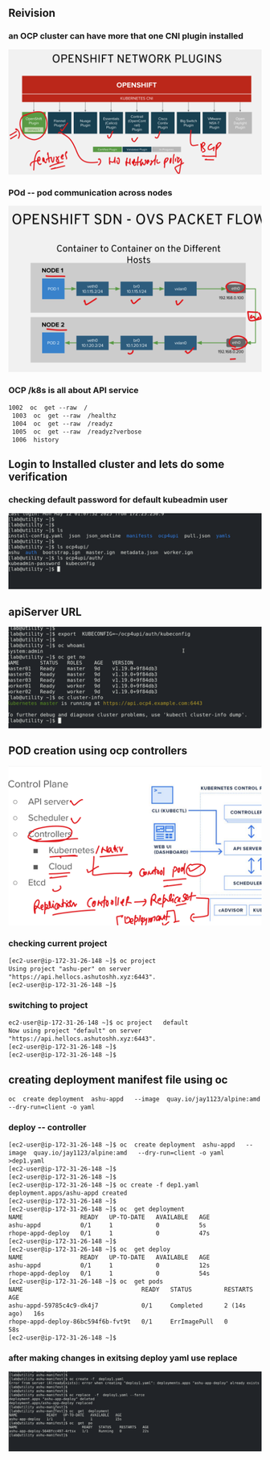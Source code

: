 ## Reivision 

### an OCP cluster can have more that one CNI plugin installed

<img src="rev1.png">

### POd -- pod communication across nodes

<img src="rev2.png">

### OCP /k8s is all about API service 

```
1002  oc  get --raw  / 
 1003  oc  get --raw  /healthz
 1004  oc  get --raw  /readyz
 1005  oc  get --raw  /readyz?verbose
 1006  history 

```
## Login to Installed cluster and lets do some verification 

### checking default password for default kubeadmin user 

<img src="login1.png">

## apiServer URL 

<img src="login2.png">

## POD creation using ocp controllers 

<img src="contr1.png">

### checking current project 

```
[ec2-user@ip-172-31-26-148 ~]$ oc project 
Using project "ashu-per" on server "https://api.hellocs.ashutoshh.xyz:6443".
[ec2-user@ip-172-31-26-148 ~]$ 

```

### switching to project 

```
ec2-user@ip-172-31-26-148 ~]$ oc project   default 
Now using project "default" on server "https://api.hellocs.ashutoshh.xyz:6443".
[ec2-user@ip-172-31-26-148 ~]$ 
[ec2-user@ip-172-31-26-148 ~]$ 

```

## creating deployment manifest file using oc 

```
oc  create deployment  ashu-appd   --image  quay.io/jay1123/alpine:amd   --dry-run=client -o yaml

```
### deploy -- controller

```
[ec2-user@ip-172-31-26-148 ~]$ oc  create deployment  ashu-appd   --image  quay.io/jay1123/alpine:amd   --dry-run=client -o yaml  >dep1.yaml 
[ec2-user@ip-172-31-26-148 ~]$ 
[ec2-user@ip-172-31-26-148 ~]$ 
[ec2-user@ip-172-31-26-148 ~]$ oc create -f dep1.yaml 
deployment.apps/ashu-appd created
[ec2-user@ip-172-31-26-148 ~]$ 
[ec2-user@ip-172-31-26-148 ~]$ oc  get deployment 
NAME                READY   UP-TO-DATE   AVAILABLE   AGE
ashu-appd           0/1     1            0           5s
rhope-appd-deploy   0/1     1            0           47s
[ec2-user@ip-172-31-26-148 ~]$ 
[ec2-user@ip-172-31-26-148 ~]$ oc  get deploy
NAME                READY   UP-TO-DATE   AVAILABLE   AGE
ashu-appd           0/1     1            0           12s
rhope-appd-deploy   0/1     1            0           54s
[ec2-user@ip-172-31-26-148 ~]$ oc  get pods
NAME                                 READY   STATUS         RESTARTS      AGE
ashu-appd-59785c4c9-dk4j7            0/1     Completed      2 (14s ago)   16s
rhope-appd-deploy-86bc594f6b-fvt9t   0/1     ErrImagePull   0             58s
[ec2-user@ip-172-31-26-148 ~]$ 
```

### after making changes in exitsing deploy yaml use replace 

<img src="replace.png">

